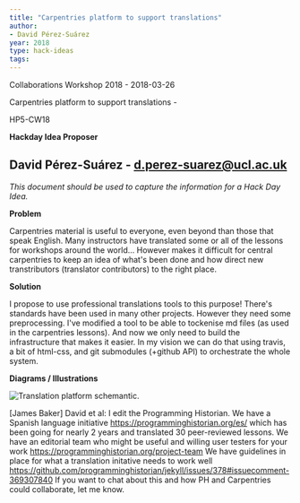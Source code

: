 ```yaml
---
title: "Carpentries platform to support translations"
author:
- David Pérez-Suárez
year: 2018
type: hack-ideas
tags:
---
```


Collaborations Workshop 2018 - 2018-03-26

Carpentries platform to support translations -

HP5-CW18

**Hackday Idea Proposer**

David Pérez-Suárez - d.perez-suarez@ucl.ac.uk
---
*This document should be used to capture the information for a Hack Day Idea.*

**Problem**

Carpentries material is useful to everyone, even beyond than those that speak English. Many instructors have translated some or all of the lessons for workshops around the world...
However makes it difficult for central carpentries to keep an idea of what's been done and how direct new transtributors (translator contributors) to the right place.

**Solution**

I propose to use professional translations tools to this purpose! There's standards have been
used in many other projects. However they need some preprocessing. I've modified a tool to be able to tockenise md files (as used in the carpentries lessons). And now we only need to build the infrastructure that makes it easier. In my vision we can do that using travis, a bit of html-css, and git submodules (+github API) to orchestrate the whole system.

**Diagrams / Illustrations**

![Translation platform schemantic.](../images/cw18-translation-platform.jpg)

[James Baker] David et al: I edit the Programming Historian. We have a Spanish language initiative https://programminghistorian.org/es/ which has been going for nearly 2 years and translated 30 peer-reviewed lessons. We have an editorial team who might be useful and willing user testers for your work https://programminghistorian.org/project-team We have guidelines in place for what a translation initative needs to work well https://github.com/programminghistorian/jekyll/issues/378#issuecomment-369307840 If you want to chat about this and how PH and Carpentries could collaborate, let me know.

